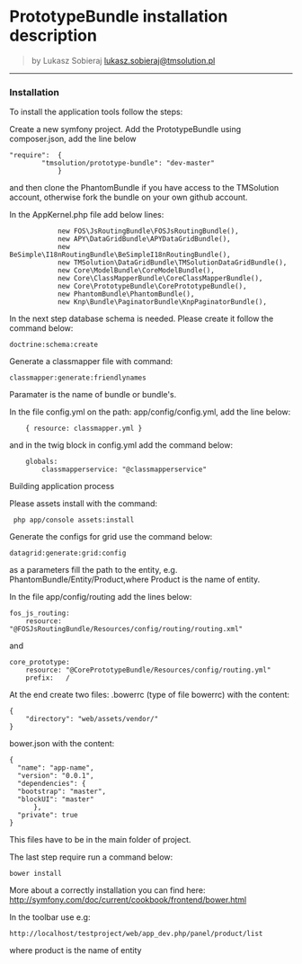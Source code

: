 # PrototypeBundle installation description

>by Lukasz Sobieraj <lukasz.sobieraj@tmsolution.pl>

---

### Installation

To install the application tools follow the steps:

Create a new symfony project. 
Add the PrototypeBundle using composer.json, add the line below
```
"require":  {
        "tmsolution/prototype-bundle": "dev-master"
            }
```
and then clone the PhantomBundle if you have access to the TMSolution account, otherwise fork the bundle on your own github account.

In the AppKernel.php file add below lines:
```
            new FOS\JsRoutingBundle\FOSJsRoutingBundle(),
            new APY\DataGridBundle\APYDataGridBundle(),
            new BeSimple\I18nRoutingBundle\BeSimpleI18nRoutingBundle(),
            new TMSolution\DataGridBundle\TMSolutionDataGridBundle(),
            new Core\ModelBundle\CoreModelBundle(),
            new Core\ClassMapperBundle\CoreClassMapperBundle(),
            new Core\PrototypeBundle\CorePrototypeBundle(),
            new PhantomBundle\PhantomBundle(),
            new Knp\Bundle\PaginatorBundle\KnpPaginatorBundle(),
```

In the next step  database schema is needed. Please create it follow the command below:
```
doctrine:schema:create
```

Generate a classmapper file with command:
```
classmapper:generate:friendlynames
```
Paramater is the name of bundle or bundle's.

 In the file config.yml on the path: app/config/config.yml, add the line below:
```
    { resource: classmapper.yml }
```
and in the twig block in config.yml  add the command below:
```
    globals:
        classmapperservice: "@classmapperservice"
```




Building application process

Please assets install with the command:
```
 php app/console assets:install
```

Generate the configs for grid use the command below:
```
datagrid:generate:grid:config
```
as a parameters fill the path to the entity, e.g. PhantomBundle/Entity/Product,where Product is the name of entity.


In the file app/config/routing add the lines below:
```
fos_js_routing:
    resource: "@FOSJsRoutingBundle/Resources/config/routing/routing.xml" 
```
and
```
core_prototype:
    resource: "@CorePrototypeBundle/Resources/config/routing.yml"
    prefix:   /
```

At the end create two files:
.bowerrc (type of file bowerrc)
with the content:
```
{
    "directory": "web/assets/vendor/"
}
```
bower.json 
with the content:
```
{
  "name": "app-name",
  "version": "0.0.1",
  "dependencies": {
  "bootstrap": "master",
  "blockUI": "master"
      },
  "private": true
}
```
This files have to be  in the main folder of project.

The last step require run a command below:
```
bower install
```
More about a correctly installation you can find here: http://symfony.com/doc/current/cookbook/frontend/bower.html


In the toolbar use e.g:
```
http://localhost/testproject/web/app_dev.php/panel/product/list
```
where product is the name of entity 

